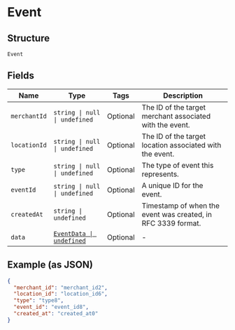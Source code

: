 <!-- Optimized: 2025-10-06 -->
<!-- RPM: 1.6.2.1.1.6.2.1_event_20251006 -->
<!-- Session: E2E RPM DNA Application -->
<!-- AOM: RND (Reggie & Dro) -->
<!-- COI: TECHNOLOGY -->
<!-- RPM: HIGH -->
<!-- ACTION: BUILD -->

# Event

## Structure

`Event`

## Fields

| Name | Type | Tags | Description |
|  --- | --- | --- | --- |
| `merchantId` | `string \| null \| undefined` | Optional | The ID of the target merchant associated with the event. |
| `locationId` | `string \| null \| undefined` | Optional | The ID of the target location associated with the event. |
| `type` | `string \| null \| undefined` | Optional | The type of event this represents. |
| `eventId` | `string \| null \| undefined` | Optional | A unique ID for the event. |
| `createdAt` | `string \| undefined` | Optional | Timestamp of when the event was created, in RFC 3339 format. |
| `data` | [`EventData \| undefined`](../../doc/models/event-data.md) | Optional | - |

## Example (as JSON)

```json
{
  "merchant_id": "merchant_id2",
  "location_id": "location_id6",
  "type": "type8",
  "event_id": "event_id8",
  "created_at": "created_at0"
}
```

